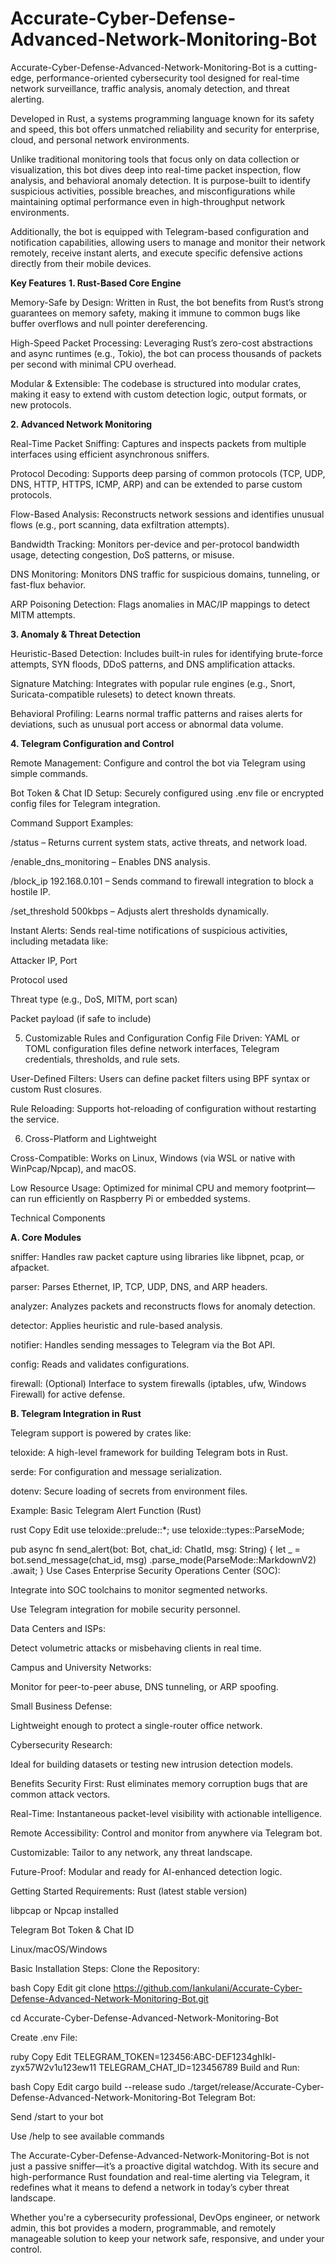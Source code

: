 # Accurate-Cyber-Defense-Advanced-Network-Monitoring-Bot

Accurate-Cyber-Defense-Advanced-Network-Monitoring-Bot is a cutting-edge, performance-oriented cybersecurity tool designed for real-time network surveillance, traffic analysis, anomaly detection, and threat alerting.

Developed in Rust, a systems programming language known for its safety and speed, this bot offers unmatched reliability and security for enterprise, cloud, and personal network environments.

Unlike traditional monitoring tools that focus only on data collection or visualization, this bot dives deep into real-time packet inspection, flow analysis, and behavioral anomaly detection. 
It is purpose-built to identify suspicious activities, possible breaches, and misconfigurations while maintaining optimal performance even in high-throughput network environments.

Additionally, the bot is equipped with Telegram-based configuration and notification capabilities, allowing users to manage and monitor their network remotely, receive instant alerts, and execute specific defensive actions directly from their mobile devices.

**Key Features**
**1. Rust-Based Core Engine**
 
Memory-Safe by Design: Written in Rust, the bot benefits from Rust’s strong guarantees on memory safety, making it immune to common bugs like buffer overflows and null pointer dereferencing.

High-Speed Packet Processing: Leveraging Rust’s zero-cost abstractions and async runtimes (e.g., Tokio), the bot can process thousands of packets per second with minimal CPU overhead.

Modular & Extensible: The codebase is structured into modular crates, making it easy to extend with custom detection logic, output formats, or new protocols.

**2. Advanced Network Monitoring**

Real-Time Packet Sniffing: Captures and inspects packets from multiple interfaces using efficient asynchronous sniffers.

Protocol Decoding: Supports deep parsing of common protocols (TCP, UDP, DNS, HTTP, HTTPS, ICMP, ARP) and can be extended to parse custom protocols.

Flow-Based Analysis: Reconstructs network sessions and identifies unusual flows (e.g., port scanning, data exfiltration attempts).

Bandwidth Tracking: Monitors per-device and per-protocol bandwidth usage, detecting congestion, DoS patterns, or misuse.

DNS Monitoring: Monitors DNS traffic for suspicious domains, tunneling, or fast-flux behavior.

ARP Poisoning Detection: Flags anomalies in MAC/IP mappings to detect MITM attempts.

**3. Anomaly & Threat Detection**

Heuristic-Based Detection: Includes built-in rules for identifying brute-force attempts, SYN floods, DDoS patterns, and DNS amplification attacks.

Signature Matching: Integrates with popular rule engines (e.g., Snort, Suricata-compatible rulesets) to detect known threats.

Behavioral Profiling: Learns normal traffic patterns and raises alerts for deviations, such as unusual port access or abnormal data volume.

**4. Telegram Configuration and Control**

Remote Management: Configure and control the bot via Telegram using simple commands.

Bot Token & Chat ID Setup: Securely configured using .env file or encrypted config files for Telegram integration.

Command Support Examples:

/status – Returns current system stats, active threats, and network load.

/enable_dns_monitoring – Enables DNS analysis.

/block_ip 192.168.0.101 – Sends command to firewall integration to block a hostile IP.

/set_threshold 500kbps – Adjusts alert thresholds dynamically.

Instant Alerts: Sends real-time notifications of suspicious activities, including metadata like:

Attacker IP, Port

Protocol used

Threat type (e.g., DoS, MITM, port scan)

Packet payload (if safe to include)

5. Customizable Rules and Configuration
Config File Driven: YAML or TOML configuration files define network interfaces, Telegram credentials, thresholds, and rule sets.

User-Defined Filters: Users can define packet filters using BPF syntax or custom Rust closures.

Rule Reloading: Supports hot-reloading of configuration without restarting the service.

6. Cross-Platform and Lightweight
 
Cross-Compatible: Works on Linux, Windows (via WSL or native with WinPcap/Npcap), and macOS.

Low Resource Usage: Optimized for minimal CPU and memory footprint—can run efficiently on Raspberry Pi or embedded systems.

Technical Components

**A. Core Modules**

sniffer: Handles raw packet capture using libraries like libpnet, pcap, or afpacket.

parser: Parses Ethernet, IP, TCP, UDP, DNS, and ARP headers.

analyzer: Analyzes packets and reconstructs flows for anomaly detection.

detector: Applies heuristic and rule-based analysis.

notifier: Handles sending messages to Telegram via the Bot API.

config: Reads and validates configurations.

firewall: (Optional) Interface to system firewalls (iptables, ufw, Windows Firewall) for active defense.

**B. Telegram Integration in Rust**

Telegram support is powered by crates like:

teloxide: A high-level framework for building Telegram bots in Rust.

serde: For configuration and message serialization.

dotenv: Secure loading of secrets from environment files.

Example: Basic Telegram Alert Function (Rust)

rust
Copy
Edit
use teloxide::prelude::*;
use teloxide::types::ParseMode;

pub async fn send_alert(bot: Bot, chat_id: ChatId, msg: String) {
    let _ = bot.send_message(chat_id, msg)
        .parse_mode(ParseMode::MarkdownV2)
        .await;
}
Use Cases
Enterprise Security Operations Center (SOC):

Integrate into SOC toolchains to monitor segmented networks.

Use Telegram integration for mobile security personnel.

Data Centers and ISPs:

Detect volumetric attacks or misbehaving clients in real time.

Campus and University Networks:

Monitor for peer-to-peer abuse, DNS tunneling, or ARP spoofing.

Small Business Defense:

Lightweight enough to protect a single-router office network.

Cybersecurity Research:

Ideal for building datasets or testing new intrusion detection models.

Benefits
Security First: Rust eliminates memory corruption bugs that are common attack vectors.

Real-Time: Instantaneous packet-level visibility with actionable intelligence.

Remote Accessibility: Control and monitor from anywhere via Telegram bot.

Customizable: Tailor to any network, any threat landscape.

Future-Proof: Modular and ready for AI-enhanced detection logic.

Getting Started
Requirements:
Rust (latest stable version)

libpcap or Npcap installed

Telegram Bot Token & Chat ID

Linux/macOS/Windows

Basic Installation Steps:
Clone the Repository:

bash
Copy
Edit
git clone https://github.com/Iankulani/Accurate-Cyber-Defense-Advanced-Network-Monitoring-Bot.git

cd Accurate-Cyber-Defense-Advanced-Network-Monitoring-Bot

Create .env File:

ruby
Copy
Edit
TELEGRAM_TOKEN=123456:ABC-DEF1234ghIkl-zyx57W2v1u123ew11
TELEGRAM_CHAT_ID=123456789
Build and Run:

bash
Copy
Edit
cargo build --release
sudo ./target/release/Accurate-Cyber-Defense-Advanced-Network-Monitoring-Bot
Telegram Bot:

Send /start to your bot

Use /help to see available commands


The Accurate-Cyber-Defense-Advanced-Network-Monitoring-Bot is not just a passive sniffer—it’s a proactive digital watchdog. With its secure and high-performance Rust foundation and real-time alerting via Telegram, it redefines what it means to defend a network in today’s cyber threat landscape.

Whether you're a cybersecurity professional, DevOps engineer, or network admin, this bot provides a modern, programmable, and remotely manageable solution to keep your network safe, responsive, and under your control.
